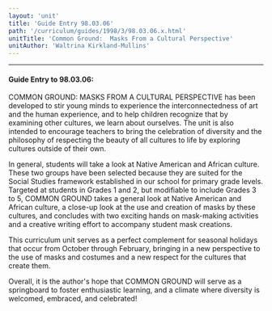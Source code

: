 ```yaml
---
layout: 'unit'
title: 'Guide Entry 98.03.06'
path: '/curriculum/guides/1998/3/98.03.06.x.html'
unitTitle: 'Common Ground:  Masks From a Cultural Perspective'
unitAuthor: 'Waltrina Kirkland-Mullins'
---
```


<body>
<hr/>
 <h4>
  Guide Entry to 98.03.06:
 </h4>
 COMMON GROUND:  MASKS FROM A CULTURAL PERSPECTIVE has been developed to stir young minds to experience the interconnectedness of art and the human experience, and to help children recognize that by examining other cultures, we learn about ourselves. The unit is also intended to encourage teachers to bring the celebration of diversity and the philosophy of respecting the beauty of all cultures to life by exploring cultures outside of their own.
 <p>
  In general, students will take a look at Native American and African culture.  These two groups have been selected because they are suited for the Social Studies framework established in our school for primary grade levels.  Targeted at students in Grades 1 and 2, but modifiable to include Grades 3 to 5, COMMON GROUND takes a general look at Native American and African culture, a close-up look at the use and creation of masks by these cultures, and concludes with two exciting hands on mask-making activities and a creative writing effort to accompany student mask creations.
 </p>
 <p>
  This curriculum unit serves as a perfect complement for seasonal holidays that occur from October through February, bringing in a new perspective to the use of masks and costumes and a new respect for the cultures that create them.
 </p>
 <p>
  Overall, it is the author's hope that COMMON GROUND will serve as a springboard to foster enthusiastic learning, and a climate where diversity is welcomed, embraced, and celebrated!
 </p>

</body>
